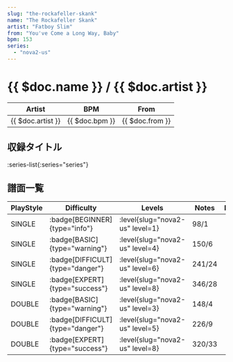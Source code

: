 ```yaml
---
slug: "the-rockafeller-skank"
name: "The Rockafeller Skank"
artist: "Fatboy Slim"
from: "You've Come a Long Way, Baby"
bpm: 153
series:
  - "nova2-us"
---
```


# {{ $doc.name }} / {{ $doc.artist }}

|Artist|BPM|From|
|------|---|----|
|{{ $doc.artist }}|{{ $doc.bpm }}|{{ $doc.from }}|

## 収録タイトル

:series-list{:series="series"}

## 譜面一覧

|PlayStyle|Difficulty|Levels|Notes|Movie|
|---------|----------|------|-----|-----|
|SINGLE| :badge[BEGINNER]{type="info"}|<div class="field is-grouped is-grouped-multiline"> :level{slug="nova2-us" level=1}</div>|98/1||
|SINGLE| :badge[BASIC]{type="warning"}|<div class="field is-grouped is-grouped-multiline"> :level{slug="nova2-us" level=4}</div>|150/6||
|SINGLE| :badge[DIFFICULT]{type="danger"}|<div class="field is-grouped is-grouped-multiline"> :level{slug="nova2-us" level=6}</div>|241/24||
|SINGLE| :badge[EXPERT]{type="success"}|<div class="field is-grouped is-grouped-multiline"> :level{slug="nova2-us" level=8}</div>|346/28||
|DOUBLE| :badge[BASIC]{type="warning"}|<div class="field is-grouped is-grouped-multiline"> :level{slug="nova2-us" level=3}</div>|148/4||
|DOUBLE| :badge[DIFFICULT]{type="danger"}|<div class="field is-grouped is-grouped-multiline"> :level{slug="nova2-us" level=5}</div>|226/9||
|DOUBLE| :badge[EXPERT]{type="success"}|<div class="field is-grouped is-grouped-multiline"> :level{slug="nova2-us" level=8}</div>|320/33||
